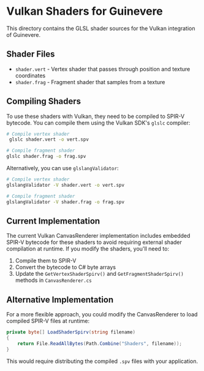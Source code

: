 # Vulkan Shaders for Guinevere

This directory contains the GLSL shader sources for the Vulkan integration of Guinevere.

## Shader Files

- `shader.vert` - Vertex shader that passes through position and texture coordinates
- `shader.frag` - Fragment shader that samples from a texture

## Compiling Shaders

To use these shaders with Vulkan, they need to be compiled to SPIR-V bytecode. You can compile them using the Vulkan SDK's `glslc` compiler:

```bash
# Compile vertex shader
 glslc shader.vert -o vert.spv

# Compile fragment shader
glslc shader.frag -o frag.spv
```

Alternatively, you can use `glslangValidator`:

```bash
# Compile vertex shader
glslangValidator -V shader.vert -o vert.spv

# Compile fragment shader
glslangValidator -V shader.frag -o frag.spv
```

## Current Implementation

The current Vulkan CanvasRenderer implementation includes embedded SPIR-V bytecode for these shaders to avoid requiring external shader compilation at runtime. If you modify the shaders, you'll need to:

1. Compile them to SPIR-V
2. Convert the bytecode to C# byte arrays
3. Update the `GetVertexShaderSpirv()` and `GetFragmentShaderSpirv()` methods in `CanvasRenderer.cs`

## Alternative Implementation

For a more flexible approach, you could modify the CanvasRenderer to load compiled SPIR-V files at runtime:

```csharp
private byte[] LoadShaderSpirv(string filename)
{
    return File.ReadAllBytes(Path.Combine("Shaders", filename));
}
```

This would require distributing the compiled `.spv` files with your application.
